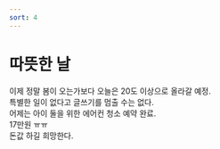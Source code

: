 ```yaml
---
sort: 4
---
```

# 따뜻한 날

이제 정말 봄이 오는가보다 오늘은 20도 이상으로 올라갈 예정.    
특별한 일이 없다고 글쓰기를 멈출 수는 없다.    
어제는 아이 둘을 위한 에어컨 청소 예약 완료.     
17만원 ㅠㅠ     
돈값 하길 희망한다.
